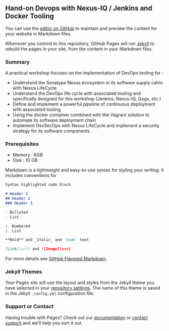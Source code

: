 ## Hand-on Devops with Nexus-IQ / Jenkins and Docker Tooling

You can use the [editor on GitHub](https://github.com/kamel2k/handsonlab-devops/edit/master/README.md) to maintain and preview the content for your website in Markdown files.

Whenever you commit to this repository, GitHub Pages will run [Jekyll](https://jekyllrb.com/) to rebuild the pages in your site, from the content in your Markdown files.

### Summary

A practical workshop focuses on the implementation of DevOps tooling for :
- Understand the Sonatype Nexus ecosystem in its software supply cahin with Nexus LifeCycle
- Understand the DevOps life cycle with associated tooling and specifically designed for this workshop (Jenkins, Nexus-IQ, Gogs, etc.)
- Define and implement a powerful pipeline of continuous deployment with associated tooling
- Using the docker container combined with the Vagrant solution to automate its software deployment chain
- Implement DevSecOps with Nexus LifeCycle and implement a security strategy for its software components

### Prerequisites

- Memory : 6GB
- Disk : 10 GB



Markdown is a lightweight and easy-to-use syntax for styling your writing. It includes conventions for

```markdown
Syntax highlighted code block

# Header 1
## Header 2
### Header 3

- Bulleted
- List

1. Numbered
2. List

**Bold** and _Italic_ and `Code` text

[Link](url) and ![Image](src)
```

For more details see [GitHub Flavored Markdown](https://guides.github.com/features/mastering-markdown/).

### Jekyll Themes

Your Pages site will use the layout and styles from the Jekyll theme you have selected in your [repository settings](https://github.com/kamel2k/handsonlab-devops/settings). The name of this theme is saved in the Jekyll `_config.yml` configuration file.

### Support or Contact

Having trouble with Pages? Check out our [documentation](https://help.github.com/categories/github-pages-basics/) or [contact support](https://github.com/contact) and we’ll help you sort it out.
